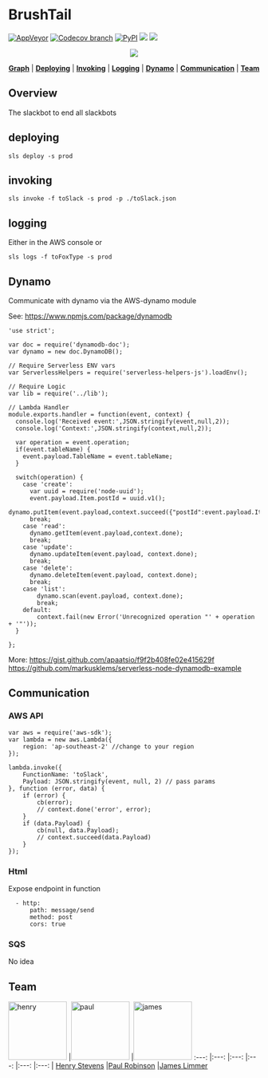 # BrushTail
[![AppVeyor](https://img.shields.io/appveyor/ci/gruntjs/grunt.svg?maxAge=2592000?style=flat-square)]()
[![Codecov branch](https://img.shields.io/codecov/c/github/codecov/example-python/master.svg?maxAge=2592000?style=flat-square)]()
[![PyPI](https://img.shields.io/pypi/dw/Django.svg?maxAge=2592000?style=flat-square)]()
[![](https://img.shields.io/badge/awesome%3F-yes-red.svg)][vote]
[![](https://img.shields.io/badge/documentation-etc-red.svg?style=flat-square)][doc]

[travis]: https://travis-ci.org/b4b4r07/dotfiles
[license]: ./doc/LICENSE-MIT.txt
[platform]: ./doc/OS_X.md
[vote]: https://voting-badge.herokuapp.com/vote?url=https://github.com/b4b4r07/dotfiles
[doc]: ./etc/README.md
[bitdeli]: https://bitdeli.com/free
[dotfiles]: http://b4b4r07.com/dotfiles
<p align="center">
<a name="top" href="http://www.nextfaze.com"><img src="http://i.imgur.com/QPnD0FX.png"></a>
</p>

<p align="center">
<b><a href="https://drive.google.com/a/nextfaze.com/file/d/0B22Pt-mTDOHMZmpVUW9GdUtzZ1U/view?usp=sharing">Graph</a></b>
|
<b><a href="#deploying">Deploying</a></b>
|
<b><a href="#invoking">Invoking</a></b>
|
<b><a href="#logging">Logging</a></b>
|
<b><a href="#dynamo">Dynamo</a></b>
|
<b><a href="#communication">Communication</a></b>
|
<b><a href="#team">Team</a></b>
</p>

## Overview

The slackbot to end all slackbots

## deploying

    sls deploy -s prod
    
## invoking

    sls invoke -f toSlack -s prod -p ./toSlack.json
    
## logging

Either in the AWS console or

    sls logs -f toFoxType -s prod
    
## Dynamo

Communicate with dynamo via the AWS-dynamo module

See: https://www.npmjs.com/package/dynamodb

    'use strict';
    
    var doc = require('dynamodb-doc');
    var dynamo = new doc.DynamoDB();
    
    // Require Serverless ENV vars
    var ServerlessHelpers = require('serverless-helpers-js').loadEnv();
    
    // Require Logic
    var lib = require('../lib');
    
    // Lambda Handler
    module.exports.handler = function(event, context) {
      console.log('Received event:',JSON.stringify(event,null,2));
      console.log('Context:',JSON.stringify(context,null,2));
    
      var operation = event.operation;
      if(event.tableName) {
        event.payload.TableName = event.tableName;
      }
    
      switch(operation) {
        case 'create':
          var uuid = require('node-uuid');
          event.payload.Item.postId = uuid.v1();
          dynamo.putItem(event.payload,context.succeed({"postId":event.payload.Item.postId}));
          break;
        case 'read':
          dynamo.getItem(event.payload,context.done);
          break;
        case 'update':
          dynamo.updateItem(event.payload, context.done);
          break;
        case 'delete':
          dynamo.deleteItem(event.payload, context.done);
          break;
        case 'list':
            dynamo.scan(event.payload, context.done);
            break;
        default:
            context.fail(new Error('Unrecognized operation "' + operation + '"'));
      }
    
    };
    
More: https://gist.github.com/apaatsio/f9f2b408fe02e415629f
https://github.com/markusklems/serverless-node-dynamodb-example
    
## Communication

### AWS API

    var aws = require('aws-sdk');
    var lambda = new aws.Lambda({
        region: 'ap-southeast-2' //change to your region
    });
    
    lambda.invoke({
        FunctionName: 'toSlack',
        Payload: JSON.stringify(event, null, 2) // pass params
    }, function (error, data) {
        if (error) {
            cb(error);
            // context.done('error', error);
        }
        if (data.Payload) {
            cb(null, data.Payload);
            // context.succeed(data.Payload)
        }
    });


### Html

Expose endpoint in function

      - http:
          path: message/send
          method: post
          cors: true

### SQS

No idea


## Team

[<img alt="henry" src="https://avatar-cdn.atlassian.com/default/96" width="117">](https://www.google.com) |[<img alt="paul" src="https://avatar-cdn.atlassian.com/default/96" width="117">](https://www.google.com) |[<img alt="james" src="https://bitbucket-assetroot.s3.amazonaws.com/c/photos/2015/Jul/21/1981462265-5-sidewaiise-avatar.png" width="117">](https://www.google.com)
:---: |:---: |:---: |:---: |:---: |:---: |
[Henry Stevens](https://www.google.com) |[Paul Robinson](https://www.google.com) |[James Limmer](https://www.google.com) 
